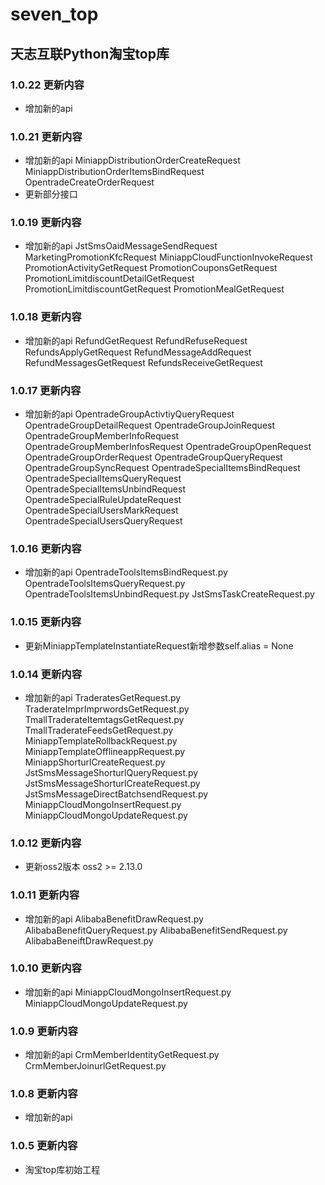 # seven_top

## 天志互联Python淘宝top库

### 1.0.22 更新内容
* 增加新的api

### 1.0.21 更新内容
* 增加新的api
MiniappDistributionOrderCreateRequest
MiniappDistributionOrderItemsBindRequest
OpentradeCreateOrderRequest
* 更新部分接口

### 1.0.19 更新内容
* 增加新的api
JstSmsOaidMessageSendRequest
MarketingPromotionKfcRequest
MiniappCloudFunctionInvokeRequest
PromotionActivityGetRequest
PromotionCouponsGetRequest
PromotionLimitdiscountDetailGetRequest
PromotionLimitdiscountGetRequest
PromotionMealGetRequest

### 1.0.18 更新内容
* 增加新的api
RefundGetRequest
RefundRefuseRequest
RefundsApplyGetRequest
RefundMessageAddRequest
RefundMessagesGetRequest
RefundsReceiveGetRequest

### 1.0.17 更新内容
* 增加新的api
OpentradeGroupActivtiyQueryRequest
OpentradeGroupDetailRequest
OpentradeGroupJoinRequest
OpentradeGroupMemberInfoRequest
OpentradeGroupMemberInfosRequest
OpentradeGroupOpenRequest
OpentradeGroupOrderRequest
OpentradeGroupQueryRequest
OpentradeGroupSyncRequest
OpentradeSpecialItemsBindRequest
OpentradeSpecialItemsQueryRequest
OpentradeSpecialItemsUnbindRequest
OpentradeSpecialRuleUpdateRequest
OpentradeSpecialUsersMarkRequest
OpentradeSpecialUsersQueryRequest

### 1.0.16 更新内容
* 增加新的api
OpentradeToolsItemsBindRequest.py
OpentradeToolsItemsQueryRequest.py
OpentradeToolsItemsUnbindRequest.py
JstSmsTaskCreateRequest.py

### 1.0.15 更新内容
* 更新MiniappTemplateInstantiateRequest新增参数self.alias = None

### 1.0.14 更新内容
* 增加新的api
TraderatesGetRequest.py
TraderateImprImprwordsGetRequest.py
TmallTraderateItemtagsGetRequest.py
TmallTraderateFeedsGetRequest.py
MiniappTemplateRollbackRequest.py
MiniappTemplateOfflineappRequest.py
MiniappShorturlCreateRequest.py
JstSmsMessageShorturlQueryRequest.py
JstSmsMessageShorturlCreateRequest.py
JstSmsMessageDirectBatchsendRequest.py
MiniappCloudMongoInsertRequest.py
MiniappCloudMongoUpdateRequest.py

### 1.0.12 更新内容
* 更新oss2版本
oss2 >= 2.13.0

### 1.0.11 更新内容
* 增加新的api
AlibabaBenefitDrawRequest.py
AlibabaBenefitQueryRequest.py
AlibabaBenefitSendRequest.py
AlibabaBeneiftDrawRequest.py

### 1.0.10 更新内容
* 增加新的api
MiniappCloudMongoInsertRequest.py
MiniappCloudMongoUpdateRequest.py

### 1.0.9 更新内容
* 增加新的api
CrmMemberIdentityGetRequest.py
CrmMemberJoinurlGetRequest.py

### 1.0.8 更新内容
* 增加新的api

### 1.0.5 更新内容
* 淘宝top库初始工程